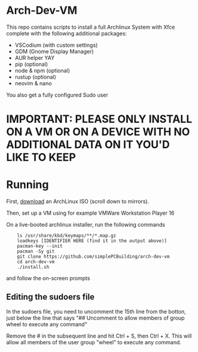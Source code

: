 # Arch-Dev-VM

This repo contains scripts to install a full Archlinux System with Xfce complete with the following additional packages:
- VSCodium (with custom settings)
- GDM (Gnome Display Manager)
- AUR helper YAY
- pip (optional)
- node & npm (optional)
- rustup (optional)
- neovim & nano 

You also get a fully configured Sudo user

# IMPORTANT: PLEASE ONLY INSTALL ON A VM OR ON A DEVICE WITH NO ADDITIONAL DATA ON IT YOU'D LIKE TO KEEP


# Running
First, [download](https://archlinux.org/download/) an ArchLinux ISO (scroll down to mirrors).

Then, set up a VM using for example VMWare Workstation Player 16

On a live-booted archlinux installer, run the following commands

```
    ls /usr/share/kbd/keymaps/**/*.map.gz
    loadkeys [IDENTIFIER HERE (find it in the output above)]
    pacman-key --init
    pacman -Sy git
    git clone https://github.com/simplePCBuilding/arch-dev-vm
    cd arch-dev-vm
    ./install.sh
```

and follow the on-screen prompts

## Editing the sudoers file
In the sudoers file, you need to uncomment the 15th line from the botton, just below the line that says
"## Uncomment to allow members of group wheel to execute any command"

Remove the # in the subsequent line and hit Ctrl + S, then Ctrl + X. This will allow all members
of the user group "wheel" to execute any command. 